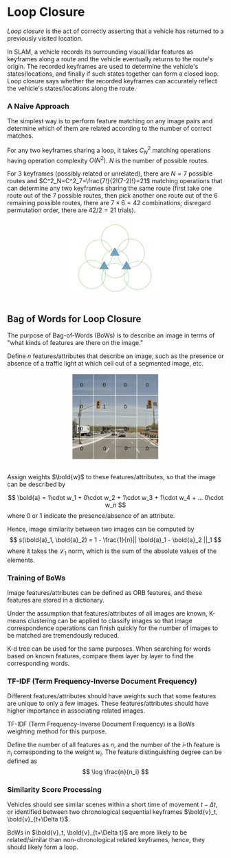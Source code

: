 # Loop Closure

*Loop closure* is the act of correctly asserting that a vehicle has returned to a previously visited location. 

In SLAM, a vehicle records its surrounding visual/lidar features as keyframes along a route and the vehicle eventually returns to the route's origin. 
The recorded keyframes are used to determine the vehicle's states/locations, and finally if such states together can form a closed loop.
Loop closure says whether the recorded keyframes can accurately reflect the vehicle's states/locations along the route.

### A Naive Approach

The simplest way is to perform feature matching on any image pairs and determine which of them are related according to the number of correct matches.

For any two keyframes sharing a loop, it takes $C^2_N$ matching operations having operation complexity $O(N^2)$. $N$ is the number of possible routes. 

For $3$ keyframes (possibly related or unrelated), there are $N=7$ possible routes and $C^2_N=C^2_7=\frac{7!}{2!(7-2)!}=21$ matching operations that can determine any two keyframes sharing the same route (first take one route out of the $7$ possible routes, then pick another one route out of the $6$ remaining possible routes, there are $7 \times 6 = 42$ combinations; disregard permutation order, there are $42/2 = 21$ trials).


<div style="display: flex; justify-content: center;">
      <img src="imgs/loop_closure_naive_approach.png" width="40%" height="40%" alt="loop_closure_naive_approach" />
</div>
</br>

## Bag of Words for Loop Closure

The purpose of Bag-of-Words (BoWs) is to describe an image in terms of "what kinds of features are there on the image."

Define $n$ features/attributes that describe an image, such as the presence or absence of a traffic light at which cell out of a segmented image, etc. 

<div style="display: flex; justify-content: center;">
      <img src="imgs/traffice_light_BoWs.png" width="40%" height="40%" alt="traffice_light_BoWs" />
</div>
</br>

Assign weights $\bold{w}$ to these features/attributes, so that the image can be described by

$$
\bold{a} = 
1\cdot w_1 +
0\cdot w_2 +
1\cdot w_3 +
1\cdot w_4 +
...
0\cdot w_n
$$
where $0$ or $1$ indicate the presence/absence of an attribute.

Hence, image similarity between two images can be computed by
$$
s(\bold{a}_1, \bold{a}_2) = 
1 - \frac{1}{n}|| \bold{a}_1 - \bold{a}_2 ||_1
$$
where it takes the $\mathcal{L}_1$ norm, which is the sum of the absolute values of the elements.

### Training of BoWs

Image features/attributes can be defined as ORB features, and these features are stored in a dictionary.

Under the assumption that features/attributes of all images are known, K-means clustering can be applied to classify images so that image correspondence operations can finish quickly for the number of images to be matched are tremendously reduced.

K-d tree can be used for the same purposes. When searching for words based on known features, compare them layer by layer to find the corresponding words.

### TF-IDF (Term Frequency-Inverse Document Frequency)

Different features/attributes should have weights such that some features are unique to only a few images. 
These features/attributes should have higher importance in associating related images.

TF-IDF (Term Frequency-Inverse Document Frequency) is a BoWs weighting method for this purpose.

Define the number of all features as $n$, and the number of the $i$-th feature is $n_i$ corresponding to the weight $w_i$. The feature distinguishing degree can be defined as
$$
\log \frac{n}{n_i}
$$

### Similarity Score Processing

Vehicles should see similar scenes within a short time of movement $t-\Delta t$, or identified between two chronological sequential keyframes $\bold{v}_t, \bold{v}_{t+\Delta t}$.

BoWs in $\bold{v}_t, \bold{v}_{t+\Delta t}$ are more likely to be related/similar than non-chronological related keyframes, hence, they should likely form a loop.